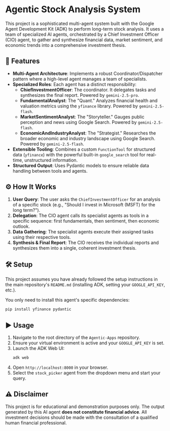 # Agentic Stock Analysis System

This project is a sophisticated multi-agent system built with the Google Agent Development Kit (ADK) to perform long-term stock analysis. It uses a team of specialized AI agents, orchestrated by a Chief Investment Officer (CIO) agent, to gather and synthesize financial data, market sentiment, and economic trends into a comprehensive investment thesis.

## 🚀 Features

- **Multi-Agent Architecture**: Implements a robust Coordinator/Dispatcher pattern where a high-level agent manages a team of specialists.
- **Specialized Roles**: Each agent has a distinct responsibility:
  - **ChiefInvestmentOfficer**: The coordinator. It delegates tasks and synthesizes the final report. Powered by `gemini-2.5-pro`.
  - **FundamentalAnalyst**: The "Quant." Analyzes financial health and valuation metrics using the `yfinance` library. Powered by `gemini-2.5-flash`.
  - **MarketSentimentAnalyst**: The "Storyteller." Gauges public perception and news using Google Search. Powered by `gemini-2.5-flash`.
  - **EconomicAndIndustryAnalyst**: The "Strategist." Researches the broader economic and industry landscape using Google Search. Powered by `gemini-2.5-flash`.
- **Extensible Tooling**: Combines a custom `FunctionTool` for structured data (`yfinance`) with the powerful built-in `google_search` tool for real-time, unstructured information.
- **Structured Output**: Uses Pydantic models to ensure reliable data handling between tools and agents.

## ⚙️ How It Works

1.  **User Query**: The user asks the `ChiefInvestmentOfficer` for an analysis of a specific stock (e.g., "Should I invest in Microsoft (MSFT) for the long term?").
2.  **Delegation**: The CIO agent calls its specialist agents as tools in a specific sequence: first fundamentals, then sentiment, then economic outlook.
3.  **Data Gathering**: The specialist agents execute their assigned tasks using their respective tools.
4.  **Synthesis & Final Report**: The CIO receives the individual reports and synthesizes them into a single, coherent investment thesis.

## 🛠️ Setup

This project assumes you have already followed the setup instructions in the main repository's `README.md` (installing ADK, setting your `GOOGLE_API_KEY`, etc.).

You only need to install this agent's specific dependencies:

```bash
pip install yfinance pydantic
```

## ▶️ Usage

1.  Navigate to the root directory of the `Agentic-Apps` repository.
2.  Ensure your virtual environment is active and your `GOOGLE_API_KEY` is set.
3.  Launch the ADK Web UI:
    ```bash
    adk web
    ```
4.  Open `http://localhost:8000` in your browser.
5.  Select the `stock_picker` agent from the dropdown menu and start your query.

## ⚠️ Disclaimer

This project is for educational and demonstration purposes only. The output generated by this AI agent **does not constitute financial advice**. All investment decisions should be made with the consultation of a qualified human financial professional.
